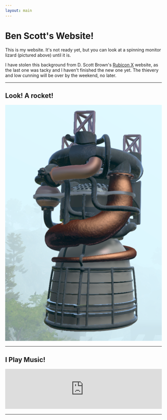```yaml
---
layout: main
---
```


Ben Scott's Website!
====================

This is my website. It's not ready yet, but you can look at a spinning monitor lizard (pictured above) until it is.

I have stolen this background from D. Scott Brown's [Rubicon X](http://www.marathonrubicon.com) website, as the last one was tacky and I haven't finished the new one yet. The thievery and low cunning will be over by the weekend, no later.

---

Look! A rocket!
---------------

[![vulcain-render][_vulcain]][vulcain]

---

I Play Music!
-------------

<iframe width="100%" height="128" scrolling="no" frameborder="no" src="https://w.soundcloud.com/player/?url=https%3A//api.soundcloud.com/tracks/208262351&amp;auto_play=false&amp;hide_related=false&amp;show_comments=true&amp;show_user=true&amp;show_reposts=false&amp;visual=true"></iframe>

---

[vulcain]: /3d/vulcain/
[_vulcain]: /rsc/3d/vulcain/render.png

